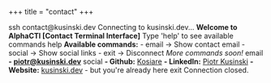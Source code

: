 +++
title = "contact"
+++

<style>
    .hide-content {
        display: none;    
    }

    .show-content {
        display: block;
    }
</style>

<div id="animated-terminal" class="termynal show-content" data-ty-startDelay="100" data-ty-typeDelay="80" data-termynal>
    <span data-ty="input" data-ty-delay="500" data-ty-prompt="~/piotr/kusinski.dev >">ssh contact@kusinski.dev</span>
    <span data-ty data-ty-delay="10"></span>
    <span data-ty data-ty-delay="0">Connecting to kusinski.dev...</span>
    <span data-ty="progress" data-ty-progressChar="." data-ty-progressLength="8"></span>
    <span data-ty data-ty-delay="50"></span>
    <span data-ty data-ty-delay="0"><b>Welcome to AlphaCTI [Contact Terminal Interface]</b></span>
    <span data-ty>Type 'help' to see available commands</span>
    <span data-ty data-ty-delay="100"></span>
    <span data-ty="input" data-ty-delay="900" data-ty-typeDelay="80" data-ty-prompt="$">help</span>
    <span data-ty data-ty-delay="10"></span>
    <span data-ty data-ty-delay="10"><b>Available commands:</b></span>
    <span data-ty data-ty-delay="0">- email      -> Show contact email</span>
    <span data-ty data-ty-delay="0">- social     -> Show social links</span>
    <span data-ty data-ty-delay="0">- exit       -> Disconnect</span>
    <span data-ty data-ty-delay="0"><i>More commands soon!</i></span>
    <span data-ty data-ty-delay="200"></span>
    <span data-ty="input" data-ty-delay="900" data-ty-typeDelay="90" data-ty-prompt="$">email</span>
    <span data-ty data-ty-delay="0"></span>
    <span data-ty data-ty-delay="50"><b>- <a href="mailto:piotr@kusinski.dev?subject=Hello!&body=Sup?">piotr@kusinski.dev</a></b></span>
    <span data-ty data-ty-delay="180"></span>
    <span data-ty="input" data-ty-delay="900" data-ty-typeDelay="80" data-ty-prompt="$">social</span>
    <span data-ty data-ty-delay="0"></span>
    <span data-ty data-ty-delay="50"><b>- Github:</b> <a href="https://github.com/Kosiare" target="_blank">Kosiare</a></span>
    <span data-ty data-ty-delay="10"><b>- LinkedIn:</b> <a href="https://www.linkedin.com/in/pkusinski/" target="_blank">Piotr Kusinski</a></span>
    <span data-ty data-ty-delay="10"><b>- Website:</b> <a href="https://kusinski.dev" target="_blank">kusinski.dev</a> - but you're already here</span>
    <span data-ty data-ty-delay="100"></span>
    <span data-ty="input" data-ty-delay="400" data-ty-typeDelay="90" data-ty-prompt="$">exit</span>
    <span data-ty data-ty-delay="100"></span>
    <span data-ty data-ty-delay="130">Connection closed.</span>
</div>

<pre id="static-terminal" class="neofetch hide-content">
<b>Email:</b>
<b>-</b> <a href="mailto:piotr@kusinski.dev?subject=Hello!&body=Sup?">piotr@kusinski.dev</a></b>

<b>Socials:</b>
<b>- Github:</b> <a href="https://github.com/Kosiare" target="_blank">Kosiare</a>
<b>- LinkedIn:</b> <a href="https://www.linkedin.com/in/pkusinski/" target="_blank">Piotr Kusinski</a>
<b>- Website:</b> <a href="https://kusinski.dev" target="_blank">kusinski.dev</a> - but you're already here

</pre>

<script>
    function isMobileDevice() {
        return /Android|webOS|iPhone|iPad|iPod|BlackBerry|IEMobile|Opera Mini/i.test(navigator.userAgent);
    }

    let staticTerminal = document.getElementById("static-terminal");
    let animatedTerminal = document.getElementById("animated-terminal");

    if (isMobileDevice()) {
        animatedTerminal.classList.remove("show-content");
        animatedTerminal.classList.add("hide-content");
        staticTerminal.classList.add("show-content");
        staticTerminal.classList.remove("hide-content");
    }
</script>
